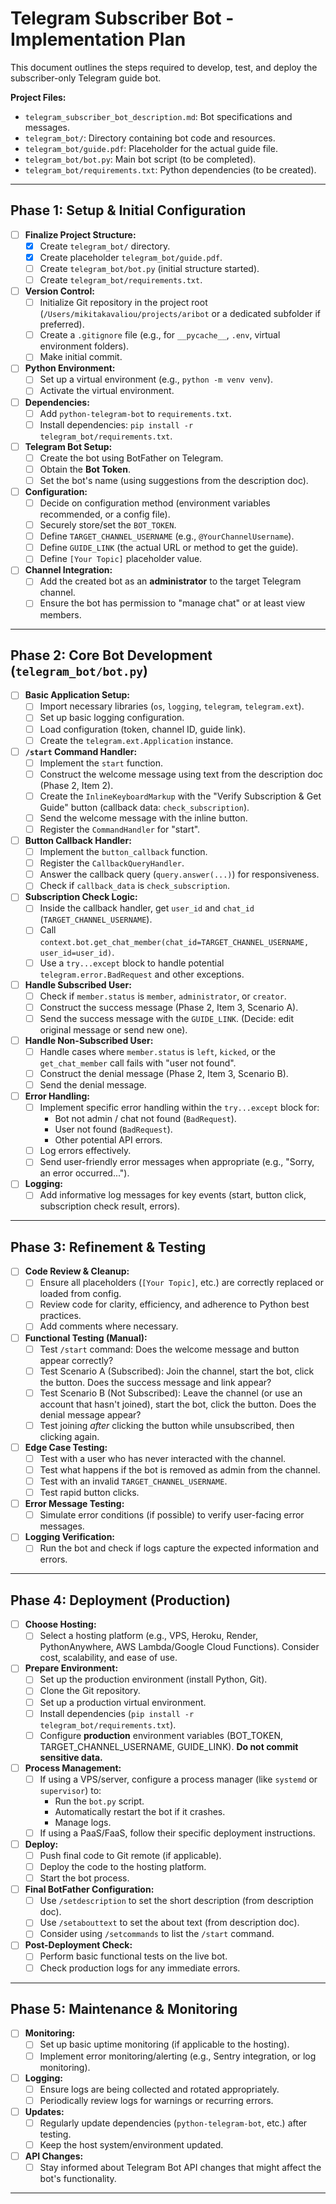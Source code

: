 # Telegram Subscriber Bot - Implementation Plan

This document outlines the steps required to develop, test, and deploy the subscriber-only Telegram guide bot.

**Project Files:**
*   `telegram_subscriber_bot_description.md`: Bot specifications and messages.
*   `telegram_bot/`: Directory containing bot code and resources.
*   `telegram_bot/guide.pdf`: Placeholder for the actual guide file.
*   `telegram_bot/bot.py`: Main bot script (to be completed).
*   `telegram_bot/requirements.txt`: Python dependencies (to be created).

---

## Phase 1: Setup & Initial Configuration

*   [ ] **Finalize Project Structure:**
    *   [X] Create `telegram_bot/` directory.
    *   [X] Create placeholder `telegram_bot/guide.pdf`.
    *   [ ] Create `telegram_bot/bot.py` (initial structure started).
    *   [ ] Create `telegram_bot/requirements.txt`.
*   [ ] **Version Control:**
    *   [ ] Initialize Git repository in the project root (`/Users/mikitakavaliou/projects/aribot` or a dedicated subfolder if preferred).
    *   [ ] Create a `.gitignore` file (e.g., for `__pycache__`, `.env`, virtual environment folders).
    *   [ ] Make initial commit.
*   [ ] **Python Environment:**
    *   [ ] Set up a virtual environment (e.g., `python -m venv venv`).
    *   [ ] Activate the virtual environment.
*   [ ] **Dependencies:**
    *   [ ] Add `python-telegram-bot` to `requirements.txt`.
    *   [ ] Install dependencies: `pip install -r telegram_bot/requirements.txt`.
*   [ ] **Telegram Bot Setup:**
    *   [ ] Create the bot using BotFather on Telegram.
    *   [ ] Obtain the **Bot Token**.
    *   [ ] Set the bot's name (using suggestions from the description doc).
*   [ ] **Configuration:**
    *   [ ] Decide on configuration method (environment variables recommended, or a config file).
    *   [ ] Securely store/set the `BOT_TOKEN`.
    *   [ ] Define `TARGET_CHANNEL_USERNAME` (e.g., `@YourChannelUsername`).
    *   [ ] Define `GUIDE_LINK` (the actual URL or method to get the guide).
    *   [ ] Define `[Your Topic]` placeholder value.
*   [ ] **Channel Integration:**
    *   [ ] Add the created bot as an **administrator** to the target Telegram channel.
    *   [ ] Ensure the bot has permission to "manage chat" or at least view members.

---

## Phase 2: Core Bot Development (`telegram_bot/bot.py`)

*   [ ] **Basic Application Setup:**
    *   [ ] Import necessary libraries (`os`, `logging`, `telegram`, `telegram.ext`).
    *   [ ] Set up basic logging configuration.
    *   [ ] Load configuration (token, channel ID, guide link).
    *   [ ] Create the `telegram.ext.Application` instance.
*   [ ] **`/start` Command Handler:**
    *   [ ] Implement the `start` function.
    *   [ ] Construct the welcome message using text from the description doc (Phase 2, Item 2).
    *   [ ] Create the `InlineKeyboardMarkup` with the "Verify Subscription & Get Guide" button (callback data: `check_subscription`).
    *   [ ] Send the welcome message with the inline button.
    *   [ ] Register the `CommandHandler` for "start".
*   [ ] **Button Callback Handler:**
    *   [ ] Implement the `button_callback` function.
    *   [ ] Register the `CallbackQueryHandler`.
    *   [ ] Answer the callback query (`query.answer(...)`) for responsiveness.
    *   [ ] Check if `callback_data` is `check_subscription`.
*   [ ] **Subscription Check Logic:**
    *   [ ] Inside the callback handler, get `user_id` and `chat_id` (`TARGET_CHANNEL_USERNAME`).
    *   [ ] Call `context.bot.get_chat_member(chat_id=TARGET_CHANNEL_USERNAME, user_id=user_id)`.
    *   [ ] Use a `try...except` block to handle potential `telegram.error.BadRequest` and other exceptions.
*   [ ] **Handle Subscribed User:**
    *   [ ] Check if `member.status` is `member`, `administrator`, or `creator`.
    *   [ ] Construct the success message (Phase 2, Item 3, Scenario A).
    *   [ ] Send the success message with the `GUIDE_LINK`. (Decide: edit original message or send new one).
*   [ ] **Handle Non-Subscribed User:**
    *   [ ] Handle cases where `member.status` is `left`, `kicked`, or the `get_chat_member` call fails with "user not found".
    *   [ ] Construct the denial message (Phase 2, Item 3, Scenario B).
    *   [ ] Send the denial message.
*   [ ] **Error Handling:**
    *   [ ] Implement specific error handling within the `try...except` block for:
        *   Bot not admin / chat not found (`BadRequest`).
        *   User not found (`BadRequest`).
        *   Other potential API errors.
    *   [ ] Log errors effectively.
    *   [ ] Send user-friendly error messages when appropriate (e.g., "Sorry, an error occurred...").
*   [ ] **Logging:**
    *   [ ] Add informative log messages for key events (start, button click, subscription check result, errors).

---

## Phase 3: Refinement & Testing

*   [ ] **Code Review & Cleanup:**
    *   [ ] Ensure all placeholders (`[Your Topic]`, etc.) are correctly replaced or loaded from config.
    *   [ ] Review code for clarity, efficiency, and adherence to Python best practices.
    *   [ ] Add comments where necessary.
*   [ ] **Functional Testing (Manual):**
    *   [ ] Test `/start` command: Does the welcome message and button appear correctly?
    *   [ ] Test Scenario A (Subscribed): Join the channel, start the bot, click the button. Does the success message and link appear?
    *   [ ] Test Scenario B (Not Subscribed): Leave the channel (or use an account that hasn't joined), start the bot, click the button. Does the denial message appear?
    *   [ ] Test joining *after* clicking the button while unsubscribed, then clicking again.
*   [ ] **Edge Case Testing:**
    *   [ ] Test with a user who has never interacted with the channel.
    *   [ ] Test what happens if the bot is removed as admin from the channel.
    *   [ ] Test with an invalid `TARGET_CHANNEL_USERNAME`.
    *   [ ] Test rapid button clicks.
*   [ ] **Error Message Testing:**
    *   [ ] Simulate error conditions (if possible) to verify user-facing error messages.
*   [ ] **Logging Verification:**
    *   [ ] Run the bot and check if logs capture the expected information and errors.

---

## Phase 4: Deployment (Production)

*   [ ] **Choose Hosting:**
    *   [ ] Select a hosting platform (e.g., VPS, Heroku, Render, PythonAnywhere, AWS Lambda/Google Cloud Functions). Consider cost, scalability, and ease of use.
*   [ ] **Prepare Environment:**
    *   [ ] Set up the production environment (install Python, Git).
    *   [ ] Clone the Git repository.
    *   [ ] Set up a production virtual environment.
    *   [ ] Install dependencies (`pip install -r telegram_bot/requirements.txt`).
    *   [ ] Configure **production** environment variables (BOT_TOKEN, TARGET_CHANNEL_USERNAME, GUIDE_LINK). **Do not commit sensitive data.**
*   [ ] **Process Management:**
    *   [ ] If using a VPS/server, configure a process manager (like `systemd` or `supervisor`) to:
        *   Run the `bot.py` script.
        *   Automatically restart the bot if it crashes.
        *   Manage logs.
    *   [ ] If using a PaaS/FaaS, follow their specific deployment instructions.
*   [ ] **Deploy:**
    *   [ ] Push final code to Git remote (if applicable).
    *   [ ] Deploy the code to the hosting platform.
    *   [ ] Start the bot process.
*   [ ] **Final BotFather Configuration:**
    *   [ ] Use `/setdescription` to set the short description (from description doc).
    *   [ ] Use `/setabouttext` to set the about text (from description doc).
    *   [ ] Consider using `/setcommands` to list the `/start` command.
*   [ ] **Post-Deployment Check:**
    *   [ ] Perform basic functional tests on the live bot.
    *   [ ] Check production logs for any immediate errors.

---

## Phase 5: Maintenance & Monitoring

*   [ ] **Monitoring:**
    *   [ ] Set up basic uptime monitoring (if applicable to the hosting).
    *   [ ] Implement error monitoring/alerting (e.g., Sentry integration, or log monitoring).
*   [ ] **Logging:**
    *   [ ] Ensure logs are being collected and rotated appropriately.
    *   [ ] Periodically review logs for warnings or recurring errors.
*   [ ] **Updates:**
    *   [ ] Regularly update dependencies (`python-telegram-bot`, etc.) after testing.
    *   [ ] Keep the host system/environment updated.
*   [ ] **API Changes:**
    *   [ ] Stay informed about Telegram Bot API changes that might affect the bot's functionality.

---
